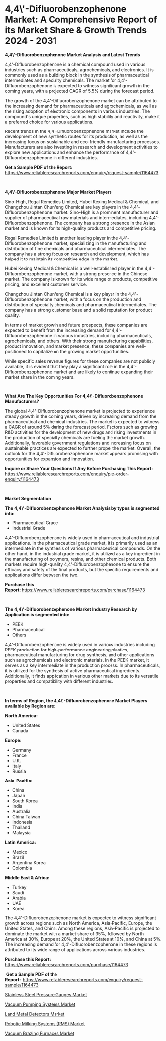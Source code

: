 <p><h1>4,4\'-Difluorobenzophenone Market: A Comprehensive Report of its Market Share & Growth Trends 2024 - 2031</h1></p><p><strong>4,4\'-Difluorobenzophenone Market Analysis and Latest Trends</strong></p>
<p><p>4,4'-Difluorobenzophenone is a chemical compound used in various industries such as pharmaceuticals, agrochemicals, and electronics. It is commonly used as a building block in the synthesis of pharmaceutical intermediates and specialty chemicals. The market for 4,4'-Difluorobenzophenone is expected to witness significant growth in the coming years, with a projected CAGR of 5.5% during the forecast period.</p><p>The growth of the 4,4'-Difluorobenzophenone market can be attributed to the increasing demand for pharmaceuticals and agrochemicals, as well as the rising adoption of electronic components in various industries. The compound's unique properties, such as high stability and reactivity, make it a preferred choice for various applications.</p><p>Recent trends in the 4,4'-Difluorobenzophenone market include the development of new synthetic routes for its production, as well as the increasing focus on sustainable and eco-friendly manufacturing processes. Manufacturers are also investing in research and development activities to explore new applications and enhance the performance of 4,4'-Difluorobenzophenone in different industries.</p></p>
<p><strong>Get a Sample PDF of the Report:&nbsp;</strong> <a href="https://www.reliableresearchreports.com/enquiry/request-sample/1164473">https://www.reliableresearchreports.com/enquiry/request-sample/1164473</a></p>
<p>&nbsp;</p>
<p><strong>4,4\'-Difluorobenzophenone Major Market Players</strong></p>
<p><p>Sino-High, Regal Remedies Limited, Hubei Kexing Medical & Chemical, and Changzhou Jintan Chunfeng Chemical are key players in the 4,4'-Difluorobenzophenone market. Sino-High is a prominent manufacturer and supplier of pharmaceutical raw materials and intermediates, including 4,4'-Difluorobenzophenone. The company has a strong presence in the Asian market and is known for its high-quality products and competitive pricing. </p><p>Regal Remedies Limited is another leading player in the 4,4'-Difluorobenzophenone market, specializing in the manufacturing and distribution of fine chemicals and pharmaceutical intermediates. The company has a strong focus on research and development, which has helped it to maintain its competitive edge in the market.</p><p>Hubei Kexing Medical & Chemical is a well-established player in the 4,4'-Difluorobenzophenone market, with a strong presence in the Chinese market. The company is known for its wide range of products, competitive pricing, and excellent customer service.</p><p>Changzhou Jintan Chunfeng Chemical is a key player in the 4,4'-Difluorobenzophenone market, with a focus on the production and distribution of specialty chemicals and pharmaceutical intermediates. The company has a strong customer base and a solid reputation for product quality.</p><p>In terms of market growth and future prospects, these companies are expected to benefit from the increasing demand for 4,4'-Difluorobenzophenone in various industries, including pharmaceuticals, agrochemicals, and others. With their strong manufacturing capabilities, product innovation, and market presence, these companies are well-positioned to capitalize on the growing market opportunities.</p><p>While specific sales revenue figures for these companies are not publicly available, it is evident that they play a significant role in the 4,4'-Difluorobenzophenone market and are likely to continue expanding their market share in the coming years.</p></p>
<p>&nbsp;</p>
<p><strong>What Are The Key Opportunities For 4,4\'-Difluorobenzophenone Manufacturers?</strong></p>
<p><p>The global 4,4'-Difluorobenzophenone market is projected to experience steady growth in the coming years, driven by increasing demand from the pharmaceutical and chemical industries. The market is expected to witness a CAGR of around 5% during the forecast period. Factors such as growing R&D activities for the development of new drugs and rising investments in the production of specialty chemicals are fueling the market growth. Additionally, favorable government regulations and increasing focus on sustainable practices are expected to further propel the market. Overall, the outlook for the 4,4'-Difluorobenzophenone market appears promising with opportunities for expansion and innovation.</p></p>
<p><strong>Inquire or Share Your Questions If Any Before Purchasing This Report:</strong> <a href="https://www.reliableresearchreports.com/enquiry/pre-order-enquiry/1164473">https://www.reliableresearchreports.com/enquiry/pre-order-enquiry/1164473</a></p>
<p>&nbsp;</p>
<p><strong>Market Segmentation</strong></p>
<p><strong>The 4,4\'-Difluorobenzophenone Market Analysis by types is segmented into:</strong></p>
<p><ul><li>Pharmaceutical Grade</li><li>Industrial Grade</li></ul></p>
<p><p>4,4'-Difluorobenzophenone is widely used in pharmaceutical and industrial applications. In the pharmaceutical grade market, it is primarily used as an intermediate in the synthesis of various pharmaceutical compounds. On the other hand, in the industrial grade market, it is utilized as a key ingredient in the manufacturing of polymers, resins, and other chemical products. Both markets require high-quality 4,4'-Difluorobenzophenone to ensure the efficacy and safety of the final products, but the specific requirements and applications differ between the two.</p></p>
<p><strong>Purchase this Report:&nbsp;</strong><a href="https://www.reliableresearchreports.com/purchase/1164473">https://www.reliableresearchreports.com/purchase/1164473</a></p>
<p>&nbsp;</p>
<p><strong>The 4,4\'-Difluorobenzophenone Market Industry Research by Application is segmented into:</strong></p>
<p><ul><li>PEEK</li><li>Pharmaceutical</li><li>Others</li></ul></p>
<p><p>4,4'-Difluorobenzophenone is widely used in various industries including PEEK production for high-performance engineering plastics, pharmaceutical manufacturing for drug synthesis, and other applications such as agrochemicals and electronic materials. In the PEEK market, it serves as a key intermediate in the production process. In pharmaceuticals, it is utilized for the synthesis of active pharmaceutical ingredients. Additionally, it finds application in various other markets due to its versatile properties and compatibility with different industries.</p></p>
<p>&nbsp;</p>
<p><strong>In terms of Region, the 4,4\'-Difluorobenzophenone Market Players available by Region are:</strong></p>
<p>
    <p> <strong> North America: </strong>
        <ul>
            <li>United States</li>
            <li>Canada</li>
        </ul>
        </p> 
    <p> <strong> Europe: </strong>
        <ul>
            <li>Germany</li>
            <li>France</li>
            <li>U.K.</li>
            <li>Italy</li>
            <li>Russia</li>
        </ul>
        </p> 
    <p> <strong> Asia-Pacific: </strong>
        <ul>
            <li>China</li>
            <li>Japan</li>
            <li>South Korea</li>
            <li>India</li>
            <li>Australia</li>
            <li>China Taiwan</li>
            <li>Indonesia</li>
            <li>Thailand</li>
            <li>Malaysia</li>
        </ul>
        </p> 
    <p> <strong> Latin America: </strong>
        <ul>
            <li>Mexico</li>
            <li>Brazil</li>
            <li>Argentina Korea</li>
            <li>Colombia</li>
        </ul>
        </p> 
    <p> <strong> Middle East & Africa: </strong>
        <ul>
            <li>Turkey</li>
            <li>Saudi</li>
            <li>Arabia</li>
            <li>UAE</li>
            <li>Korea</li>
        </ul>
    </p>
    </p>
<p><p>The 4,4'-Difluorobenzophenone market is expected to witness significant growth across regions such as North America, Asia-Pacific, Europe, the United States, and China. Among these regions, Asia-Pacific is projected to dominate the market with a market share of 35%, followed by North America at 30%, Europe at 20%, the United States at 10%, and China at 5%. The increasing demand for 4,4'-Difluorobenzophenone in these regions is attributed to its wide range of applications across various industries.</p></p>
<p><strong>Purchase this Report: </strong><a href="https://www.reliableresearchreports.com/purchase/1164473">https://www.reliableresearchreports.com/purchase/1164473</a></p>
<p>&nbsp;<strong>Get a Sample PDF of the Report:&nbsp;&nbsp;</strong><a href="https://www.reliableresearchreports.com/enquiry/request-sample/1164473">https://www.reliableresearchreports.com/enquiry/request-sample/1164473</a></p>
<p><strong></strong></p>
<p><p><a href="https://medium.com/@ruthfranklin11/analyzing-stainless-steel-pressure-gauges-market-global-industry-perspective-and-forecast-2024-to-ad46b0003925">Stainless Steel Pressure Gauges Market</a></p><p><a href="https://medium.com/@lulukerluke/vacuum-pumping-systems-market-size-and-market-trends-complete-industry-overview-2024-to-2031-ef17c13e302f">Vacuum Pumping Systems Market</a></p><p><a href="https://issuu.com/reportprime-2/docs/land-metal-detectors-market-size-2030.pptx">Land Metal Detectors Market</a></p><p><a href="https://issuu.com/reportprime-2/docs/robotic-milking-systems-rms-market-size-2030.pptx">Robotic Milking Systems (RMS) Market</a></p><p><a href="https://medium.com/@lulukerluke/vacuum-brazing-furnaces-market-share-evolution-and-market-growth-trends-2024-2031-1620043825a1">Vacuum Brazing Furnaces Market</a></p></p>